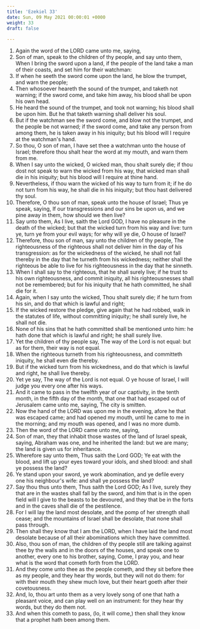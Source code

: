 ```yaml
---
title: 'Ezekiel 33'
date: Sun, 09 May 2021 00:00:01 +0000
weight: 33
draft: false
  
---
```


1. Again the word of the LORD came unto me, saying,
2. Son of man, speak to the children of thy people, and say unto them, When I bring the sword upon a land, if the people of the land take a man of their coasts, and set him for their watchman:
3. If when he seeth the sword come upon the land, he blow the trumpet, and warn the people;
4. Then whosoever heareth the sound of the trumpet, and taketh not warning; if the sword come, and take him away, his blood shall be upon his own head.
5. He heard the sound of the trumpet, and took not warning; his blood shall be upon him. But he that taketh warning shall deliver his soul.
6. But if the watchman see the sword come, and blow not the trumpet, and the people be not warned; if the sword come, and take any person from among them, he is taken away in his iniquity; but his blood will I require at the watchman's hand.
7. So thou, O son of man, I have set thee a watchman unto the house of Israel; therefore thou shalt hear the word at my mouth, and warn them from me.
8. When I say unto the wicked, O wicked man, thou shalt surely die; if thou dost not speak to warn the wicked from his way, that wicked man shall die in his iniquity; but his blood will I require at thine hand.
9. Nevertheless, if thou warn the wicked of his way to turn from it; if he do not turn from his way, he shall die in his iniquity; but thou hast delivered thy soul.
10. Therefore, O thou son of man, speak unto the house of Israel; Thus ye speak, saying, If our transgressions and our sins be upon us, and we pine away in them, how should we then live?
11. Say unto them, As I live, saith the Lord GOD, I have no pleasure in the death of the wicked; but that the wicked turn from his way and live: turn ye, turn ye from your evil ways; for why will ye die, O house of Israel?
12. Therefore, thou son of man, say unto the children of thy people, The righteousness of the righteous shall not deliver him in the day of his transgression: as for the wickedness of the wicked, he shall not fall thereby in the day that he turneth from his wickedness; neither shall the righteous be able to live for his righteousness in the day that he sinneth.
13. When I shall say to the righteous, that he shall surely live; if he trust to his own righteousness, and commit iniquity, all his righteousnesses shall not be remembered; but for his iniquity that he hath committed, he shall die for it.
14. Again, when I say unto the wicked, Thou shalt surely die; if he turn from his sin, and do that which is lawful and right;
15. If the wicked restore the pledge, give again that he had robbed, walk in the statutes of life, without committing iniquity; he shall surely live, he shall not die.
16. None of his sins that he hath committed shall be mentioned unto him: he hath done that which is lawful and right; he shall surely live.
17. Yet the children of thy people say, The way of the Lord is not equal: but as for them, their way is not equal.
18. When the righteous turneth from his righteousness, and committeth iniquity, he shall even die thereby.
19. But if the wicked turn from his wickedness, and do that which is lawful and right, he shall live thereby.
20. Yet ye say, The way of the Lord is not equal. O ye house of Israel, I will judge you every one after his ways.
21. And it came to pass in the twelfth year of our captivity, in the tenth month, in the fifth day of the month, that one that had escaped out of Jerusalem came unto me, saying, The city is smitten.
22. Now the hand of the LORD was upon me in the evening, afore he that was escaped came; and had opened my mouth, until he came to me in the morning; and my mouth was opened, and I was no more dumb.
23. Then the word of the LORD came unto me, saying,
24. Son of man, they that inhabit those wastes of the land of Israel speak, saying, Abraham was one, and he inherited the land: but we are many; the land is given us for inheritance.
25. Wherefore say unto them, Thus saith the Lord GOD; Ye eat with the blood, and lift up your eyes toward your idols, and shed blood: and shall ye possess the land?
26. Ye stand upon your sword, ye work abomination, and ye defile every one his neighbour's wife: and shall ye possess the land?
27. Say thou thus unto them, Thus saith the Lord GOD; As I live, surely they that are in the wastes shall fall by the sword, and him that is in the open field will I give to the beasts to be devoured, and they that be in the forts and in the caves shall die of the pestilence.
28. For I will lay the land most desolate, and the pomp of her strength shall cease; and the mountains of Israel shall be desolate, that none shall pass through.
29. Then shall they know that I am the LORD, when I have laid the land most desolate because of all their abominations which they have committed.
30. Also, thou son of man, the children of thy people still are talking against thee by the walls and in the doors of the houses, and speak one to another, every one to his brother, saying, Come, I pray you, and hear what is the word that cometh forth from the LORD.
31. And they come unto thee as the people cometh, and they sit before thee as my people, and they hear thy words, but they will not do them: for with their mouth they shew much love, but their heart goeth after their covetousness.
32. And, lo, thou art unto them as a very lovely song of one that hath a pleasant voice, and can play well on an instrument: for they hear thy words, but they do them not.
33. And when this cometh to pass, (lo, it will come,) then shall they know that a prophet hath been among them.
